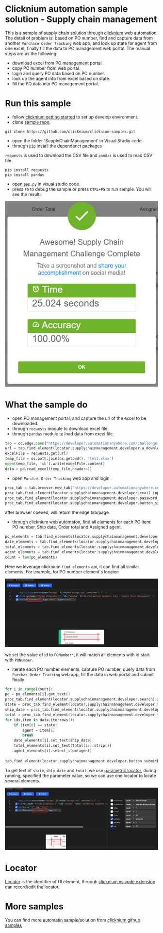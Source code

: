 # Clicknium automation sample solution - Supply chain management

This is a sample of supply chain solution through [clicknium](https://www.clicknium.com/) web automation.
The detail of problem is: based on PO number, find and capture data from another `Purchase Order Tracking` web app, and look up state for agent from one excel, finally fill the data to PO management web portal.
The manual steps are as the following:
- download excel from PO management portal.
- copy PO number from web portal.
- login and query PO data based on PO number.
- look up the agent info from excel based on state.
- fill the PO data into PO management portal.


# Run this sample
- follow [clicknium getting started](https://www.clicknium.com/documents) to set up develop environment.
- clone [sample repo](https://github.com/clicknium/clicknium-samples).
```
git clone https://github.com/clicknium/clicknium-samples.git
```
- open the folder 'SupplyChainManagement' in Visual Studio code
- through `pip` install the dependenct packages
  
`requests` is used to download the CSV file and `pandas` is used to read CSV file.

```
pip install requests
pip install pandas
```
- open `app.py` in visual studio code.
- press `F5` to debug the sample or press `CTRL+F5` to run sample.
You will see the result:

![result](img/result.png)

# What the sample do
- open PO management portal, and capture the url of the excel to be downloaded.
- through `requests` module to download excel file.
- through `pandas` module to load data from excel file. 

```python
tab = cc.edge.open("https://developer.automationanywhere.com/challenges/automationanywherelabs-supplychainmanagement.html")
url = tab.find_element(locator.supplychainmanagement.developer.a_downloadagentterritoryspreadsheet).get_property("href")
excelFile = requests.get(url)
temp_file = os.path.join(os.getcwd(), 'test.xlsx')
open(temp_file, 'wb').write(excelFile.content)
data = pd.read_excel(temp_file,header=1)
```

- open `Purchas Order Tracking` web app and login
  
```python
proc_tab = tab.browser.new_tab("https://developer.automationanywhere.com/challenges/AutomationAnywhereLabs-POTrackingLogin.html")
proc_tab.find_element(locator.supplychainmanagement.developer.email_inputemail).set_text('username')
proc_tab.find_element(locator.supplychainmanagement.developer.password_inputpassword).set_text('password')
proc_tab.find_element(locator.supplychainmanagement.developer.button_signin).click()
```
after browser opened, will return the edge tab/page.

- through clicknium web automaton, find all elements for each PO item: PO number, Ship date, Order total and Assigned agent.

```python
po_elements = tab.find_elements(locator.supplychainmanagement.developer.text_ponumber)
date_elements = tab.find_elements(locator.supplychainmanagement.developer.text_shipdate)
total_elements = tab.find_elements(locator.supplychainmanagement.developer.text_ordertotal)
agent_elements = tab.find_elements(locator.supplychainmanagement.developer.select_agent)
count = len(po_elements)
```

Here we leverage clicknium `find_elements` api, it can find all similar elements. For example, for PO number element's locator:

![locator1](img/locator1.png)

we set the value of id to `PONumber*`, it will match all elements with id start with `PONumber`.

- iterate each PO number elements: capture PO number, query data from `Purchas Order Tracking` web app, fill the data in web portal and submit finally

```python
for i in range(count):
po = po_elements[i].get_text()
proc_tab.find_element(locator.supplychainmanagement.developer.search).set_text(po)
state = proc_tab.find_element(locator.supplychainmanagement.developer.td, {"column":5}).get_text()
ship_date = proc_tab.find_element(locator.supplychainmanagement.developer.td, {"column":'7'}).get_text()
total = proc_tab.find_element(locator.supplychainmanagement.developer.td, {"column":'8'}).get_text()
for idx,item in data.iterrows():
    if item[0] == state:
        agent = item[1]
        break
    date_elements[i].set_text(ship_date)
    total_elements[i].set_text(total[1:].strip())
    agent_elements[i].select_item(agent)
    
tab.find_element(locator.supplychainmanagement.developer.button_submitbutton).click()
```

To get text of `state`, `ship_date` and `total`, we use [parametric locator](https://www.clicknium.com/documents/automation/parametric_locator), during running, specified the parameter value, so we can use one locator to locate several elements.

![parametric locator](img/parametric_locator.png)


# Locator
[Locator](https://www.clicknium.com/documents/automation/locator) is the identifier of UI element, through [clicknium vs code extension](https://marketplace.visualstudio.com/items?itemName=ClickCorp.clicknium) can record/edit the locator.

# More samples
You can find more automatin sample/solution from [clicknium github samples](https://github.com/clicknium/clicknium-samples)


